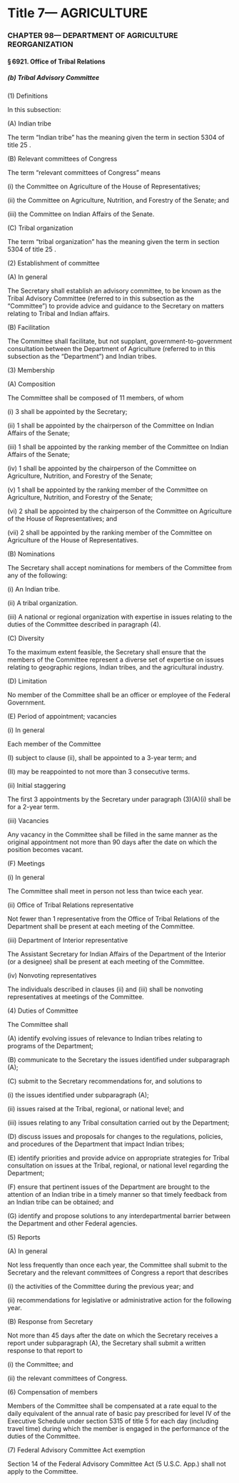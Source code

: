 
# Title 7— AGRICULTURE
### CHAPTER 98— DEPARTMENT OF AGRICULTURE REORGANIZATION
#### § 6921. Office of Tribal Relations
##### (b) Tribal Advisory Committee

(1) Definitions

In this subsection:

(A) Indian tribe

The term “Indian tribe” has the meaning given the term in section 5304 of title 25 .

(B) Relevant committees of Congress

The term “relevant committees of Congress” means

(i) the Committee on Agriculture of the House of Representatives;

(ii) the Committee on Agriculture, Nutrition, and Forestry of the Senate; and

(iii) the Committee on Indian Affairs of the Senate.

(C) Tribal organization

The term “tribal organization” has the meaning given the term in section 5304 of title 25 .

(2) Establishment of committee

(A) In general

The Secretary shall establish an advisory committee, to be known as the Tribal Advisory Committee (referred to in this subsection as the “Committee”) to provide advice and guidance to the Secretary on matters relating to Tribal and Indian affairs.

(B) Facilitation

The Committee shall facilitate, but not supplant, government-to-government consultation between the Department of Agriculture (referred to in this subsection as the “Department”) and Indian tribes.

(3) Membership

(A) Composition

The Committee shall be composed of 11 members, of whom

(i) 3 shall be appointed by the Secretary;

(ii) 1 shall be appointed by the chairperson of the Committee on Indian Affairs of the Senate;

(iii) 1 shall be appointed by the ranking member of the Committee on Indian Affairs of the Senate;

(iv) 1 shall be appointed by the chairperson of the Committee on Agriculture, Nutrition, and Forestry of the Senate;

(v) 1 shall be appointed by the ranking member of the Committee on Agriculture, Nutrition, and Forestry of the Senate;

(vi) 2 shall be appointed by the chairperson of the Committee on Agriculture of the House of Representatives; and

(vii) 2 shall be appointed by the ranking member of the Committee on Agriculture of the House of Representatives.

(B) Nominations

The Secretary shall accept nominations for members of the Committee from any of the following:

(i) An Indian tribe.

(ii) A tribal organization.

(iii) A national or regional organization with expertise in issues relating to the duties of the Committee described in paragraph (4).

(C) Diversity

To the maximum extent feasible, the Secretary shall ensure that the members of the Committee represent a diverse set of expertise on issues relating to geographic regions, Indian tribes, and the agricultural industry.

(D) Limitation

No member of the Committee shall be an officer or employee of the Federal Government.

(E) Period of appointment; vacancies

(i) In general

Each member of the Committee

(I) subject to clause (ii), shall be appointed to a 3-year term; and

(II) may be reappointed to not more than 3 consecutive terms.

(ii) Initial staggering

The first 3 appointments by the Secretary under paragraph (3)(A)(i) shall be for a 2-year term.

(iii) Vacancies

Any vacancy in the Committee shall be filled in the same manner as the original appointment not more than 90 days after the date on which the position becomes vacant.

(F) Meetings

(i) In general

The Committee shall meet in person not less than twice each year.

(ii) Office of Tribal Relations representative

Not fewer than 1 representative from the Office of Tribal Relations of the Department shall be present at each meeting of the Committee.

(iii) Department of Interior representative

The Assistant Secretary for Indian Affairs of the Department of the Interior (or a designee) shall be present at each meeting of the Committee.

(iv) Nonvoting representatives

The individuals described in clauses (ii) and (iii) shall be nonvoting representatives at meetings of the Committee.

(4) Duties of Committee

The Committee shall

(A) identify evolving issues of relevance to Indian tribes relating to programs of the Department;

(B) communicate to the Secretary the issues identified under subparagraph (A);

(C) submit to the Secretary recommendations for, and solutions to

(i) the issues identified under subparagraph (A);

(ii) issues raised at the Tribal, regional, or national level; and

(iii) issues relating to any Tribal consultation carried out by the Department;

(D) discuss issues and proposals for changes to the regulations, policies, and procedures of the Department that impact Indian tribes;

(E) identify priorities and provide advice on appropriate strategies for Tribal consultation on issues at the Tribal, regional, or national level regarding the Department;

(F) ensure that pertinent issues of the Department are brought to the attention of an Indian tribe in a timely manner so that timely feedback from an Indian tribe can be obtained; and

(G) identify and propose solutions to any interdepartmental barrier between the Department and other Federal agencies.

(5) Reports

(A) In general

Not less frequently than once each year, the Committee shall submit to the Secretary and the relevant committees of Congress a report that describes

(i) the activities of the Committee during the previous year; and

(ii) recommendations for legislative or administrative action for the following year.

(B) Response from Secretary

Not more than 45 days after the date on which the Secretary receives a report under subparagraph (A), the Secretary shall submit a written response to that report to

(i) the Committee; and

(ii) the relevant committees of Congress.

(6) Compensation of members

Members of the Committee shall be compensated at a rate equal to the daily equivalent of the annual rate of basic pay prescribed for level IV of the Executive Schedule under section 5315 of title 5 for each day (including travel time) during which the member is engaged in the performance of the duties of the Committee.

(7) Federal Advisory Committee Act exemption

Section 14 of the Federal Advisory Committee Act (5 U.S.C. App.) shall not apply to the Committee.
